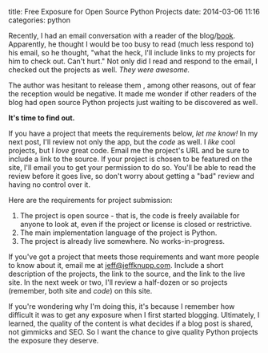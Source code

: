 title: Free Exposure for Open Source Python Projects
date: 2014-03-06 11:16
categories: python

Recently, I had an email conversation with a reader of the blog/[book](http://www.jeffknupp.com/writing-idiomatic-python-ebook/).
Apparently, he thought I would be too busy to read (much less respond to) his
email, so he thought, "what the heck, I'll include links to my projects for
him to check out. Can't hurt." Not only did I read and respond to the email, I
checked out the projects as well. *They were awesome.*

The author was hesitant to release them , among other reasons, out of fear the
reception would be negative. It made me wonder if other readers of the blog had open 
source Python projects just waiting to be discovered as well. 

**It's time to find out.**

If you have a project that meets the requirements below, *let me know!* In my
next post, I'll review not only the app, but the *code* as well. I *like* cool
projects, but I *love* great code. Email me the project's URL and be sure to include
a link to the source. If your project is chosen to be featured on the site, I'll 
email you to get your permission to do so. You'll be able to read the review 
before it goes live, so don't worry about getting a "bad" review and having no control over it.

Here are the requirements for project submission:

1. The project is open source - that is, the code is freely available for anyone
to look at, even if the project or license is closed or restrictive.
1. The main implementation language of the project is Python.
1. The project is already live somewhere. No works-in-progress.

If you've got a project that meets those requirements and want more people to
know about it, email me at [jeff@jeffknupp.com](mailto:jeff@jeffknupp.com).
Include a short description of the projects, the link to the source, and the
link to the live site. In the next week or two, I'll review a half-dozen or so
projects (remember, both site and *code*) on this site.

If you're wondering why I'm doing this, it's because I remember how difficult it
was to get any exposure when I first started blogging. Ultimately, I learned,
the quality of the content is what decides if a blog post is shared, not
gimmicks and SEO. So I want the chance to give quality Python projects the
exposure they deserve.
